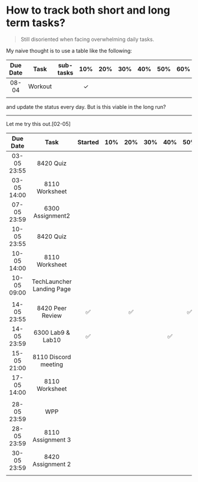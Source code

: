 # How to track both short and long term tasks?

> Still disoriented when facing overwhelming daily tasks.

My naive thought is to use a table like the following:

| Due Date |  Task   | sub-tasks |   10%    | 20% | 30% | 40% | 50% | 60% | 70% | 80% | 90% | 100% | Results | Feedback |
| :------: | :-----: | :-------: | :------: | :-: | :-: | :-: | :-: | :-: | :-: | :-: | :-: | :--: | :-----: | :------: |
|  08-04   | Workout |           | &#10003; |     |     |     |     |     |     |     |     |      |         |          |
|          |         |           |          |     |     |     |     |     |     |     |     |      |         |          |

and update the status every day. But is this viable in the long run?

---

Let me try this out.[02-05]

|  Due Date   |           Task            | Started | 10% | 20% | 30% | 40% | 50% | 60% | 70% | 80% | 90% | 100% | Results | Feedback |
| :---------: | :-----------------------: | :-----: | :-: | :-: | :-: | :-: | :-: | :-: | :-: | :-: | :-: | :--: | :-----: | :------: |
| 03-05 23:55 |         8420 Quiz         |         |     |     |     |     |     |     |     |     |     |  ✅  |         |          |
| 03-05 14:00 |      8110 Worksheet       |         |     |     |     |     |     |     |     |     |     |  ✅  |         |          |
| 07-05 23:59 |     6300 Assignment2      |         |     |     |     |     |     |     |     |     |     |  ✅  |         |          |
| 10-05 23:55 |         8420 Quiz         |         |     |     |     |     |     |     |     |     |     |  ✅  |         |          |
| 10-05 14:00 |      8110 Worksheet       |         |     |     |     |     |     |     |     |     |     |  ✅  |         |          |
| 10-05 09:00 | TechLauncher Landing Page |         |     |     |     |     |     | ✅  |     |     |     |  ✅  |         |          |
|             |                           |         |     |     |     |     |     |     |     |     |     |      |         |          |
| 14-05 23:55 |     8420 Peer Review      |   ✅    |     | ✅  |     |     | ✅  |     |     |     |     |  ✅  |         |          |
| 14-05 23:59 |     6300 Lab9 & Lab10     |   ✅    |     |     |     | ✅  |     |     |     |     |     |      |         |          |
| 15-05 21:00 |   8110 Discord meeting    |         |     |     |     |     |     |     |     |     |     |      |         |          |
| 17-05 14:00 |      8110 Worksheet       |         |     |     |     |     |     |     |     |     |     |      |         |          |
|             |                           |         |     |     |     |     |     |     |     |     |     |      |         |          |
| 28-05 23:59 |            WPP            |         |     |     |     |     |     |     |     |     |     |      |         |          |
| 28-05 23:59 |     8110 Assignment 3     |         |     |     |     |     |     |     |     |     |     |      |         |          |
| 30-05 23:59 |     8420 Assignment 2     |         |     |     |     |     |     |     |     |     |     |      |         |          |
|             |                           |         |     |     |     |     |     |     |     |     |     |      |         |          |

